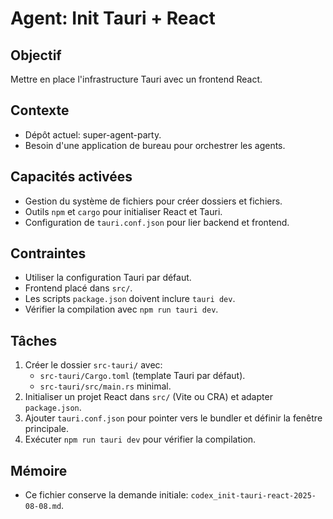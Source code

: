 # Agent: Init Tauri + React

## Objectif
Mettre en place l'infrastructure Tauri avec un frontend React.

## Contexte
- Dépôt actuel: super-agent-party.
- Besoin d'une application de bureau pour orchestrer les agents.

## Capacités activées
- Gestion du système de fichiers pour créer dossiers et fichiers.
- Outils `npm` et `cargo` pour initialiser React et Tauri.
- Configuration de `tauri.conf.json` pour lier backend et frontend.

## Contraintes
- Utiliser la configuration Tauri par défaut.
- Frontend placé dans `src/`.
- Les scripts `package.json` doivent inclure `tauri dev`.
- Vérifier la compilation avec `npm run tauri dev`.

## Tâches
1. Créer le dossier `src-tauri/` avec:
   - `src-tauri/Cargo.toml` (template Tauri par défaut).
   - `src-tauri/src/main.rs` minimal.
2. Initialiser un projet React dans `src/` (Vite ou CRA) et adapter `package.json`.
3. Ajouter `tauri.conf.json` pour pointer vers le bundler et définir la fenêtre principale.
4. Exécuter `npm run tauri dev` pour vérifier la compilation.

## Mémoire
- Ce fichier conserve la demande initiale: `codex_init-tauri-react-2025-08-08.md`.
